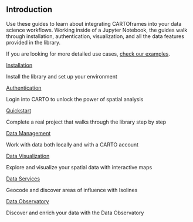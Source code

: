 ## Introduction

Use these guides to learn about integrating CARTOframes into your data science workflows. Working inside of a Jupyter Notebook, the guides walk through installation, authentication, visualization, and all the data features provided in the library.

If you are looking for more detailed use cases, [check our examples](/developers/cartoframes/examples).

<div class="doc-guides__cartoframes-row">
  <div class="doc-guides__cartoframes-block">
    <span class="doc-guides__title">
      <a href="/developers/cartoframes/guides/Installation/">Installation</a>
    </span>
    <p class="doc-guides__description">Install the library and set up your environment</p>
  </div>
  <div class="doc-guides__cartoframes-block">
    <span class="doc-guides__title">
      <a href="/developers/cartoframes/guides/Authentication/">Authentication</a>
    </span>
    <p class="doc-guides__description">Login into CARTO to unlock the power of spatial analysis</p>
  </div>
</div>

<div class="doc-guides__cartoframes-row">
  <div class="doc-guides__cartoframes-block">
    <span class="doc-guides__title">
      <a href="/developers/cartoframes/guides/Quickstart/">Quickstart</a>
    </span>
    <p class="doc-guides__description">Complete a real project that walks through the library step by step</p>
  </div>
  <div class="doc-guides__cartoframes-block">
    <span class="doc-guides__title">
      <a href="/developers/cartoframes/guides/Data-Management/">Data Management</a>
    </span>
    <p class="doc-guides__description">Work with data both locally and with a CARTO account</p>
  </div>
</div>


<div class="doc-guides__cartoframes-row">
  <div class="doc-guides__cartoframes-block">
    <span class="doc-guides__title">
      <a href="/developers/cartoframes/guides/Data-Visualization/">Data Visualization</a>
    </span>
    <p class="doc-guides__description">Explore and visualize your spatial data with interactive maps</p>
  </div>
  <div class="doc-guides__cartoframes-block">
    <span class="doc-guides__title">
      <a href="/developers/cartoframes/guides/Data-Services/">Data Services</a>
    </span>
    <p class="doc-guides__description">Geocode and discover areas of influence with Isolines</p>
  </div>
</div>

<div class="doc-guides__cartoframes-row">
  <div class="doc-guides__cartoframes-block">
    <span class="doc-guides__title">
      <a href="/developers/cartoframes/guides/Data-Observatory/">Data Observatory</a>
    </span>
    <p class="doc-guides__description">Discover and enrich your data with the Data Observatory</p>
  </div>
</div>
